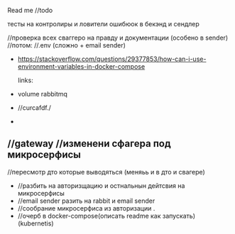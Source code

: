 Read me
//todo

тесты на контролиры и ловители ошибюок в бекэнд и сендлер

//проверка всех сваггеро на правду и документации (особено в sender)
//потом:
//.env (сложно + email sender)

- https://stackoverflow.com/questions/29377853/how-can-i-use-environment-variables-in-docker-compose

  links:
- volume rabbitmq
- //curcafdf./
-
//gateway
//изменени сфагера под микросерфисы
-

//пересмотр дто которые выводяться (меняьь и в дто и свагере)

- //разбить на авторизщацию и остнальнын дейтсвия на микросерфисы
- //email sender разить на rabbit и email sender
- //сообрание микросерфиса из авторизации
  .
- //очерб в docker-compose(описать readme как запускать) (kubernetis)
